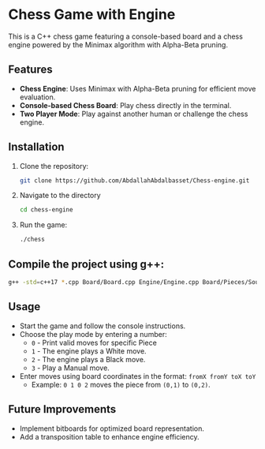 # Chess Game with Engine

This is a C++ chess game featuring a console-based board and a chess engine powered by the Minimax algorithm with Alpha-Beta pruning.

## Features
- **Chess Engine**: Uses Minimax with Alpha-Beta pruning for efficient move evaluation.
- **Console-based Chess Board**: Play chess directly in the terminal.
- **Two Player Mode**: Play against another human or challenge the chess engine.

## Installation

1. Clone the repository:
   ```sh
   git clone https://github.com/AbdallahAbdalbasset/Chess-engine.git
   ```
2. Navigate to the directory
   ```sh
   cd chess-engine
   ```
3. Run the game:
   ```sh
   ./chess
   ```
## Compile the project using g++:
   ```sh
   g++ -std=c++17 *.cpp Board/Board.cpp Engine/Engine.cpp Board/Pieces/Sources/*.cpp Helper/Helper.cpp -o chess
   ```

## Usage

- Start the game and follow the console instructions.
- Choose the play mode by entering a number:
  - `0` - Print valid moves for specific Piece 
  - `1` - The engine plays a White move.
  - `2` - The engine plays a Black move.
  - `3` - Play a Manual move.
- Enter moves using board coordinates in the format: `fromX fromY toX toY`
  - Example: `0 1 0 2` moves the piece from `(0,1)` to `(0,2)`.

## Future Improvements

- Implement bitboards for optimized board representation.
- Add a transposition table to enhance engine efficiency.


